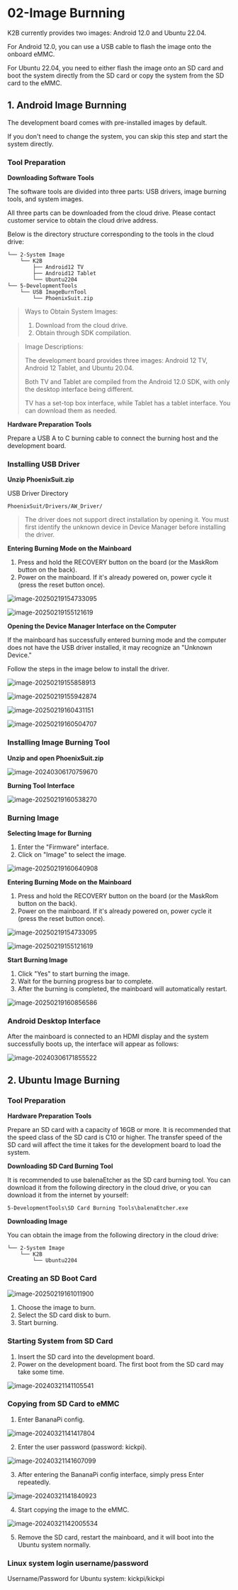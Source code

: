 # 02-Image Burnning

K2B currently provides two images: Android 12.0 and Ubuntu 22.04.

For Android 12.0, you can use a USB cable to flash the image onto the onboard eMMC.

For Ubuntu 22.04, you need to either flash the image onto an SD card and boot the system directly from the SD card or copy the system from the SD card to the eMMC.



## 1. Android Image Burnning

The development board comes with pre-installed images by default. 

If you don't need to change the system, you can skip this step and start the system directly.



### Tool Preparation

**Downloading Software Tools**

The software tools are divided into three parts: USB drivers, image burning tools, and system images.

All three parts can be downloaded from the cloud drive. Please contact customer service to obtain the cloud drive address.

Below is the directory structure corresponding to the tools in the cloud drive:

```
└── 2-System Image
    └── K2B
       	├── Android12 TV
       	├── Android12 Tablet
       	└── Ubuntu2204
└── 5-DevelopmentTools
    └── USB ImageBurnTool
    	└── PhoenixSuit.zip
```

> Ways to Obtain System Images:
>
> 1. Download from the cloud drive.
> 2. Obtain through SDK compilation.

> Image Descriptions:
>
> The development board provides three images: Android 12 TV, Android 12 Tablet, and Ubuntu 20.04.
>
> Both TV and Tablet are compiled from the Android 12.0 SDK, with only the desktop interface being different.
>
> TV has a set-top box interface, while Tablet has a tablet interface. You can download them as needed.



**Hardware Preparation Tools**

Prepare a USB A to C burning cable to connect the burning host and the development board.



### Installing USB Driver

**Unzip PhoenixSuit.zip**

USB Driver Directory

```
PhoenixSuit/Drivers/AW_Driver/
```

> The driver does not support direct installation by opening it. You must first identify the unknown device in Device Manager before installing the driver.



**Entering Burning Mode on the Mainboard**

1. Press and hold the RECOVERY button on the board (or the MaskRom button on the back).
2. Power on the mainboard. If it's already powered on, power cycle it (press the reset button once).

![image-20250219154733095](http://tanzhtanzh.oss-cn-shenzhen.aliyuncs.com/img/image-20250219154733095.png)

![image-20250219155121619](http://tanzhtanzh.oss-cn-shenzhen.aliyuncs.com/img/image-20250219155121619.png)

**Opening the Device Manager Interface on the Computer**

If the mainboard has successfully entered burning mode and the computer does not have the USB driver installed, it may recognize an "Unknown Device."

Follow the steps in the image below to install the driver.

![image-20250219155858913](http://tanzhtanzh.oss-cn-shenzhen.aliyuncs.com/img/image-20250219155858913.png)



![image-20250219155942874](http://tanzhtanzh.oss-cn-shenzhen.aliyuncs.com/img/image-20250219155942874.png)



![image-20250219160431151](http://tanzhtanzh.oss-cn-shenzhen.aliyuncs.com/img/image-20250219160431151.png)



![image-20250219160504707](http://tanzhtanzh.oss-cn-shenzhen.aliyuncs.com/img/image-20250219160504707.png)



### Installing Image Burning Tool

**Unzip and open PhoenixSuit.zip**

![image-20240306170759670](http://tanzhtanzh.oss-cn-shenzhen.aliyuncs.com/img/image-20240306170759670.png)



**Burning Tool Interface**

![image-20250219160538270](http://tanzhtanzh.oss-cn-shenzhen.aliyuncs.com/img/image-20250219160538270.png)



### Burning Image

**Selecting Image for Burning**

1. Enter the "Firmware" interface.
2. Click on "Image" to select the image.

![image-20250219160640908](http://tanzhtanzh.oss-cn-shenzhen.aliyuncs.com/img/image-20250219160640908.png)



**Entering Burning Mode on the Mainboard**

1. Press and hold the RECOVERY button on the board (or the MaskRom button on the back).
2. Power on the mainboard. If it's already powered on, power cycle it (press the reset button once).

![image-20250219154733095](http://tanzhtanzh.oss-cn-shenzhen.aliyuncs.com/img/image-20250219154733095.png)

![image-20250219155121619](http://tanzhtanzh.oss-cn-shenzhen.aliyuncs.com/img/image-20250219155121619.png)



**Start Burning Image**

1. Click "Yes" to start burning the image.
2. Wait for the burning progress bar to complete.
3. After the burning is completed, the mainboard will automatically restart.

![image-20250219160856586](http://tanzhtanzh.oss-cn-shenzhen.aliyuncs.com/img/image-20250219160856586.png)



### Android Desktop Interface

After the mainboard is connected to an HDMI display and the system successfully boots up, the interface will appear as follows:

![image-20240306171855522](http://tanzhtanzh.oss-cn-shenzhen.aliyuncs.com/img/image-20240306171855522.png)





## 2. Ubuntu Image Burning

### Tool Preparation

**Hardware Preparation Tools**

Prepare an SD card with a capacity of 16GB or more. It is recommended that the speed class of the SD card is C10 or higher. The transfer speed of the SD card will affect the time it takes for the development board to load the system.



**Downloading SD Card Burning Tool**

It is recommended to use balenaEtcher as the SD card burning tool. You can download it from the following directory in the cloud drive, or you can download it from the internet by yourself:

```
5-DevelopmentTools\SD Card Burning Tools\balenaEtcher.exe
```



**Downloading Image**

You can obtain the image from the following directory in the cloud drive:

```
└── 2-System Image
    └── K2B
       	└── Ubuntu2204
```



### Creating an SD Boot Card

![image-20250219161011900](http://tanzhtanzh.oss-cn-shenzhen.aliyuncs.com/img/image-20250219161011900.png)

1. Choose the image to burn.
2. Select the SD card disk to burn.
3. Start burning.



### Starting System from SD Card

1. Insert the SD card into the development board.
2. Power on the development board. The first boot from the SD card may take some time.

![image-20240321141105541](http://tanzhtanzh.oss-cn-shenzhen.aliyuncs.com/img/image-20240321141105541.png)



### Copying from SD Card to eMMC

1. Enter BananaPi config.

![image-20240321141417804](http://tanzhtanzh.oss-cn-shenzhen.aliyuncs.com/img/image-20240321141417804.png)

2. Enter the user password (password: kickpi).

![image-20240321141607099](http://tanzhtanzh.oss-cn-shenzhen.aliyuncs.com/img/image-20240321141607099.png)

3. After entering the BananaPi config interface, simply press Enter repeatedly.

![image-20240321141840923](http://tanzhtanzh.oss-cn-shenzhen.aliyuncs.com/img/image-20240321141840923.png)

4. Start copying the image to the eMMC.

![image-20240321142005534](http://tanzhtanzh.oss-cn-shenzhen.aliyuncs.com/img/image-20240321142005534.png)

5. Remove the SD card, restart the mainboard, and it will boot into the Ubuntu system normally.






### Linux system login username/password

Username/Password for Ubuntu system: kickpi/kickpi



